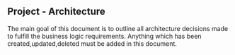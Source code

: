 Project - Architecture
---

The main goal of this document is to outline all architecture decisions made to fulfill the business logic requirements. Anything which has been created,updated,deleted must be added in this document.


